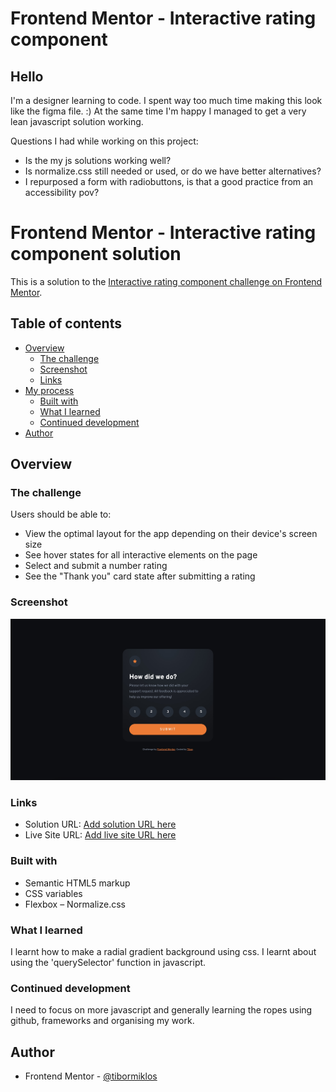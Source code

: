 # Frontend Mentor - Interactive rating component

## Hello

I'm a designer learning to code. I spent way too much time making this look like the figma file. :) At the same time I'm happy I managed to get a very lean javascript solution working.

Questions I had while working on this project:
- Is the my js solutions working well?
- Is normalize.css still needed or used, or do we have better alternatives?
- I repurposed a form with radiobuttons, is that a good practice from an accessibility pov?


# Frontend Mentor - Interactive rating component solution

This is a solution to the [Interactive rating component challenge on Frontend Mentor](https://www.frontendmentor.io/challenges/interactive-rating-component-koxpeBUmI).

## Table of contents

- [Overview](#overview)
  - [The challenge](#the-challenge)
  - [Screenshot](#screenshot)
  - [Links](#links)
- [My process](#my-process)
  - [Built with](#built-with)
  - [What I learned](#what-i-learned)
  - [Continued development](#continued-development)
- [Author](#author)


## Overview

### The challenge

Users should be able to:

- View the optimal layout for the app depending on their device's screen size
- See hover states for all interactive elements on the page
- Select and submit a number rating
- See the "Thank you" card state after submitting a rating

### Screenshot

![](screenshot.jpg)


### Links

- Solution URL: [Add solution URL here](https://github.com/tibormiklos/fm-1/)
- Live Site URL: [Add live site URL here](https://your-live-site-url.com)


### Built with

- Semantic HTML5 markup
- CSS variables
- Flexbox
– Normalize.css


### What I learned

I learnt how to make a radial gradient background using css. I learnt about using the 'querySelector' function in javascript.


### Continued development

I need to focus on more javascript and generally learning the ropes using github, frameworks and organising my work. 


## Author

- Frontend Mentor - [@tibormiklos](https://www.frontendmentor.io/profile/tibormiklos)
